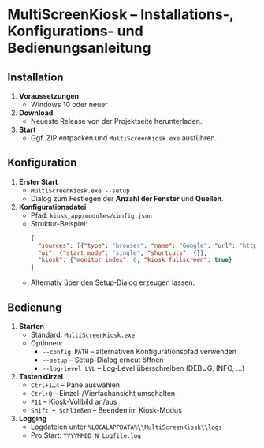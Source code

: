 # MultiScreenKiosk – Installations-, Konfigurations- und Bedienungsanleitung

## Installation

1. **Voraussetzungen**
   - Windows 10 oder neuer
2. **Download**
   - Neueste Release von der Projektseite herunterladen.
3. **Start**
   - Ggf. ZIP entpacken und `MultiScreenKiosk.exe` ausführen.

## Konfiguration

1. **Erster Start**
   - `MultiScreenKiosk.exe --setup`
   - Dialog zum Festlegen der **Anzahl der Fenster** und **Quellen**.
2. **Konfigurationsdatei**
   - Pfad: `kiosk_app/modules/config.json`
   - Struktur-Beispiel:
     ```json
     {
       "sources": [{"type": "browser", "name": "Google", "url": "https://www.google.com"}],
       "ui": {"start_mode": "single", "shortcuts": {}},
       "kiosk": {"monitor_index": 0, "kiosk_fullscreen": true}
     }
     ```
   - Alternativ über den Setup‑Dialog erzeugen lassen.

## Bedienung

1. **Starten**
   - Standard: `MultiScreenKiosk.exe`
   - Optionen:
     - `--config PATH` – alternativen Konfigurationspfad verwenden
     - `--setup` – Setup-Dialog erneut öffnen
     - `--log-level LVL` – Log‑Level überschreiben (DEBUG, INFO, …)
2. **Tastenkürzel**
   - `Ctrl+1…4` – Pane auswählen
   - `Ctrl+Q` – Einzel-/Vierfachansicht umschalten
   - `F11` – Kiosk-Vollbild an/aus
   - `Shift + Schließen` – Beenden im Kiosk-Modus
3. **Logging**
   - Logdateien unter `%LOCALAPPDATA%\\MultiScreenKiosk\\logs`
   - Pro Start: `YYYYMMDD_N_Logfile.log`
